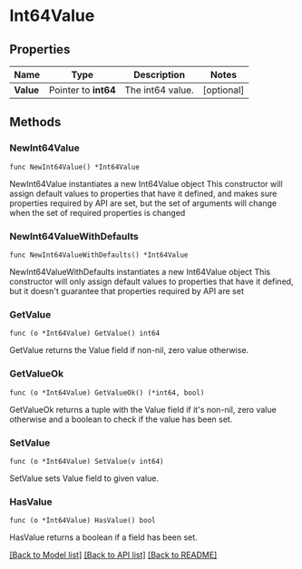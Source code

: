 # Int64Value

## Properties

Name | Type | Description | Notes
------------ | ------------- | ------------- | -------------
**Value** | Pointer to **int64** | The int64 value. | [optional] 

## Methods

### NewInt64Value

`func NewInt64Value() *Int64Value`

NewInt64Value instantiates a new Int64Value object
This constructor will assign default values to properties that have it defined,
and makes sure properties required by API are set, but the set of arguments
will change when the set of required properties is changed

### NewInt64ValueWithDefaults

`func NewInt64ValueWithDefaults() *Int64Value`

NewInt64ValueWithDefaults instantiates a new Int64Value object
This constructor will only assign default values to properties that have it defined,
but it doesn't guarantee that properties required by API are set

### GetValue

`func (o *Int64Value) GetValue() int64`

GetValue returns the Value field if non-nil, zero value otherwise.

### GetValueOk

`func (o *Int64Value) GetValueOk() (*int64, bool)`

GetValueOk returns a tuple with the Value field if it's non-nil, zero value otherwise
and a boolean to check if the value has been set.

### SetValue

`func (o *Int64Value) SetValue(v int64)`

SetValue sets Value field to given value.

### HasValue

`func (o *Int64Value) HasValue() bool`

HasValue returns a boolean if a field has been set.


[[Back to Model list]](../README.md#documentation-for-models) [[Back to API list]](../README.md#documentation-for-api-endpoints) [[Back to README]](../README.md)


